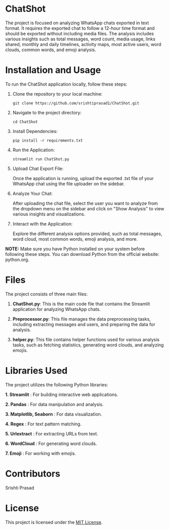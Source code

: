 # ChatShot

The project is focused on analyzing WhatsApp chats exported in text format. It requires the exported chat to follow a 12-hour time format and should be exported without including media files. The analysis includes various insights such as total messages, word count, media usage, links shared, monthly and daily timelines, activity maps, most active users, word clouds, common words, and emoji analysis.

# Installation and Usage

To run the ChatShot application locally, follow these steps:

1. Clone the repository to your local machine:
   
       git clone https://github.com/srishtiprasad1/ChatShot.git

2. Navigate to the project directory:

       cd ChatShot

3. Install Dependencies:

       pip install -r requirements.txt

4. Run the Application:

       streamlit run ChatShot.py

5. Upload Chat Export File:

   Once the application is running, upload the exported .txt file of your WhatsApp chat using the file uploader on the sidebar.

6. Analyze Your Chat:

   After uploading the chat file, select the user you want to analyze from the dropdown menu on the sidebar and click on "Show Analysis" to view various insights and visualizations.

7. Interact with the Application:

   Explore the different analysis options provided, such as total messages, word cloud, most common words, emoji analysis, and more.

**NOTE:** Make sure you have Python installed on your system before following these steps. You can download Python from the official website: python.org.



# Files 

The project consists of three main files:

1. **ChatShot.py**: This is the main code file that contains the Streamlit application for analyzing WhatsApp chats.
   
2. **Preprocessor.py**: This file manages the data preprocessing tasks, including extracting messages and users, and preparing the data for analysis.
   
3. **helper.py**: This file contains helper functions used for various analysis tasks, such as fetching statistics, generating word clouds, and analyzing emojis.

# Libraries Used

The project utilizes the following Python libraries:

**1. Streamlit** : For building interactive web applications.

**2. Pandas** : For data manipulation and analysis.

**3. Matplotlib, Seaborn** : For data visualization.

**4. Regex** : For text pattern matching.

**5. Urlextract** : For extracting URLs from text.

**6. WordCloud** : For generating word clouds.

**7. Emoji** : For working with emojis.

# Contributors

Srishti Prasad

# License

This project is licensed under the [MIT License](LICENSE).

